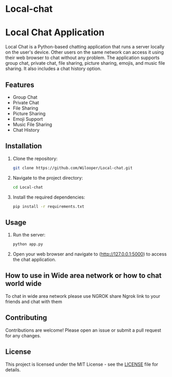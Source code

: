 # Local-chat
# Local Chat Application

Local Chat is a Python-based chatting application that runs a server locally on the user's device. Other users on the same network can access it using their web browser to chat without any problem. The application supports group chat, private chat, file sharing, picture sharing, emojis, and music file sharing. It also includes a chat history option.

## Features

- Group Chat
- Private Chat
- File Sharing
- Picture Sharing
- Emoji Support
- Music File Sharing
- Chat History

## Installation

1. Clone the repository:
   ```sh
   git clone https://github.com/Wilooper/Local-chat.git
   ```
2. Navigate to the project directory:
   ```sh
   cd Local-chat
   ```
3. Install the required dependencies:
   ```sh
   pip install -r requirements.txt
   ```

## Usage

1. Run the server:
   ```sh
   python app.py
   ```
2. Open your web browser and navigate to (http://127.0.0.1:5000) to access the chat application.
## How to use in Wide area network or how to chat world wide
To chat in wide area network please use NGROK share Ngrok link to your friends and chat with them
## Contributing

Contributions are welcome! Please open an issue or submit a pull request for any changes.

## License

This project is licensed under the MIT License - see the [LICENSE](LICENSE) file for details.
